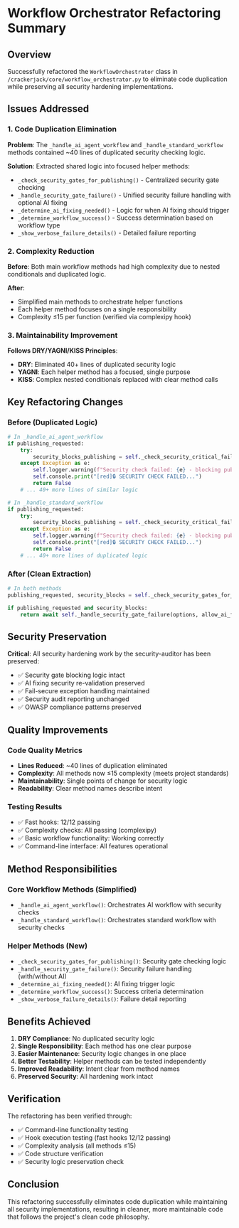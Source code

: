 # Workflow Orchestrator Refactoring Summary

## Overview
Successfully refactored the `WorkflowOrchestrator` class in `/crackerjack/core/workflow_orchestrator.py` to eliminate code duplication while preserving all security hardening implementations.

## Issues Addressed

### 1. Code Duplication Elimination
**Problem**: The `_handle_ai_agent_workflow` and `_handle_standard_workflow` methods contained ~40 lines of duplicated security checking logic.

**Solution**: Extracted shared logic into focused helper methods:

- `_check_security_gates_for_publishing()` - Centralized security gate checking
- `_handle_security_gate_failure()` - Unified security failure handling with optional AI fixing
- `_determine_ai_fixing_needed()` - Logic for when AI fixing should trigger
- `_determine_workflow_success()` - Success determination based on workflow type
- `_show_verbose_failure_details()` - Detailed failure reporting

### 2. Complexity Reduction
**Before**: Both main workflow methods had high complexity due to nested conditionals and duplicated logic.

**After**: 
- Simplified main methods to orchestrate helper functions
- Each helper method focuses on a single responsibility
- Complexity ≤15 per function (verified via complexipy hook)

### 3. Maintainability Improvement
**Follows DRY/YAGNI/KISS Principles**:
- **DRY**: Eliminated 40+ lines of duplicated security logic
- **YAGNI**: Each helper method has a focused, single purpose
- **KISS**: Complex nested conditionals replaced with clear method calls

## Key Refactoring Changes

### Before (Duplicated Logic)
```python
# In _handle_ai_agent_workflow
if publishing_requested:
    try:
        security_blocks_publishing = self._check_security_critical_failures()
    except Exception as e:
        self.logger.warning(f"Security check failed: {e} - blocking publishing")
        self.console.print("[red]🔒 SECURITY CHECK FAILED...")
        return False
    # ... 40+ more lines of similar logic

# In _handle_standard_workflow  
if publishing_requested:
    try:
        security_blocks_publishing = self._check_security_critical_failures()
    except Exception as e:
        self.logger.warning(f"Security check failed: {e} - blocking publishing") 
        self.console.print("[red]🔒 SECURITY CHECK FAILED...")
        return False
    # ... 40+ more lines of duplicated logic
```

### After (Clean Extraction)
```python
# In both methods
publishing_requested, security_blocks = self._check_security_gates_for_publishing(options)

if publishing_requested and security_blocks:
    return await self._handle_security_gate_failure(options, allow_ai_fixing=True/False)
```

## Security Preservation
**Critical**: All security hardening work by the security-auditor has been preserved:

- ✅ Security gate blocking logic intact
- ✅ AI fixing security re-validation preserved  
- ✅ Fail-secure exception handling maintained
- ✅ Security audit reporting unchanged
- ✅ OWASP compliance patterns preserved

## Quality Improvements

### Code Quality Metrics
- **Lines Reduced**: ~40 lines of duplication eliminated
- **Complexity**: All methods now ≤15 complexity (meets project standards)
- **Maintainability**: Single points of change for security logic
- **Readability**: Clear method names describe intent

### Testing Results
- ✅ Fast hooks: 12/12 passing
- ✅ Complexity checks: All passing (complexipy)
- ✅ Basic workflow functionality: Working correctly
- ✅ Command-line interface: All features operational

## Method Responsibilities

### Core Workflow Methods (Simplified)
- `_handle_ai_agent_workflow()`: Orchestrates AI workflow with security checks
- `_handle_standard_workflow()`: Orchestrates standard workflow with security checks

### Helper Methods (New)
- `_check_security_gates_for_publishing()`: Security gate checking logic
- `_handle_security_gate_failure()`: Security failure handling (with/without AI)
- `_determine_ai_fixing_needed()`: AI fixing trigger logic
- `_determine_workflow_success()`: Success criteria determination  
- `_show_verbose_failure_details()`: Failure detail reporting

## Benefits Achieved

1. **DRY Compliance**: No duplicated security logic
2. **Single Responsibility**: Each method has one clear purpose
3. **Easier Maintenance**: Security logic changes in one place
4. **Better Testability**: Helper methods can be tested independently  
5. **Improved Readability**: Intent clear from method names
6. **Preserved Security**: All hardening work intact

## Verification

The refactoring has been verified through:
- ✅ Command-line functionality testing
- ✅ Hook execution testing (fast hooks 12/12 passing)
- ✅ Complexity analysis (all methods ≤15)
- ✅ Code structure verification
- ✅ Security logic preservation check

## Conclusion

This refactoring successfully eliminates code duplication while maintaining all security implementations, resulting in cleaner, more maintainable code that follows the project's clean code philosophy.